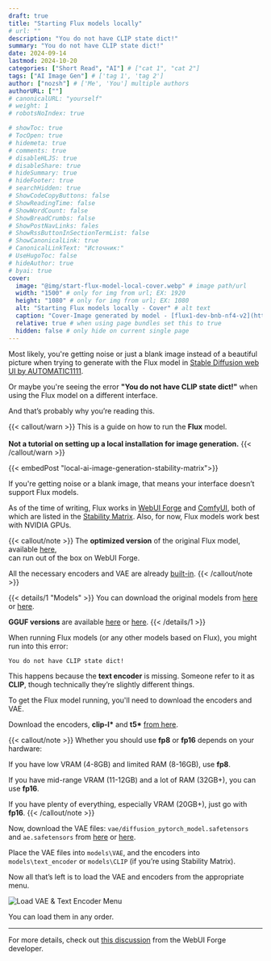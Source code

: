 ```yaml
---
draft: true
title: "Starting Flux models locally"
# url: ""
description: "You do not have CLIP state dict!"
summary: "You do not have CLIP state dict!"
date: 2024-09-14
lastmod: 2024-10-20
categories: ["Short Read", "AI"] # ["cat 1", "cat 2"]
tags: ["AI Image Gen"] # ['tag 1', 'tag 2']
author: ["nozsh"] # ['Me', 'You'] multiple authors
authorURL: [""]
# canonicalURL: "yourself"
# weight: 1
# robotsNoIndex: true

# showToc: true
# TocOpen: true
# hidemeta: true
# comments: true
# disableHLJS: true
# disableShare: true
# hideSummary: true
# hideFooter: true
# searchHidden: true
# ShowCodeCopyButtons: false
# ShowReadingTime: false
# ShowWordCount: false
# ShowBreadCrumbs: false
# ShowPostNavLinks: fales
# ShowRssButtonInSectionTermList: false
# ShowCanonicalLink: true
# CanonicalLinkText: "Источник:"
# UseHugoToc: false
# hideAuthor: true
# byai: true
cover:
  image: "@img/start-flux-model-local-cover.webp" # image path/url
  width: "1500" # only for img from url; EX: 1920
  height: "1080" # only for img from url; EX: 1080
  alt: "Starting Flux models locally - Cover" # alt text
  caption: "Cover-Image generated by model - [flux1-dev-bnb-nf4-v2](https://huggingface.co/lllyasviel/flux1-dev-bnb-nf4?sl)" # display caption under cover
  relative: true # when using page bundles set this to true
  hidden: false # only hide on current single page
---
```


Most likely, you're getting noise or just a blank image instead of a beautiful picture when trying to generate with the Flux model in [Stable Diffusion web UI by AUTOMATIC1111](https://github.com/AUTOMATIC1111/stable-diffusion-webui?sl).

Or maybe you're seeing the error **"You do not have CLIP state dict!"** when using the Flux model on a different interface.

And that’s probably why you’re reading this.

{{< callout/warn >}}
This is a guide on how to run the **Flux** model.<br>  
**Not a tutorial on setting up a local installation for image generation.**
{{< /callout/warn >}}

{{< embedPost "local-ai-image-generation-stability-matrix">}}

If you're getting noise or a blank image, that means your interface doesn’t support Flux models.

As of the time of writing, Flux works in [WebUI Forge](https://github.com/lllyasviel/stable-diffusion-webui-forge?sl) and [ComfyUI](https://github.com/comfyanonymous/ComfyUI?sl), both of which are listed in the [Stability Matrix](https://github.com/LykosAI/StabilityMatrix?sl). Also, for now, Flux models work best with NVIDIA GPUs.

{{< callout/note >}}
The **optimized version** of the original Flux model, available [here](https://huggingface.co/lllyasviel/flux1-dev-bnb-nf4?sl),  
can run out of the box on WebUI Forge.

All the necessary encoders and VAE are already [built-in](https://github.com/lllyasviel/stable-diffusion-webui-forge/discussions/981?sl).
{{< /callout/note >}}

{{< details/1 "Models" >}}
You can download the original models from [here](https://huggingface.co/black-forest-labs/FLUX.1-dev?sl) or [here](https://huggingface.co/black-forest-labs/FLUX.1-schnell?sl).

**GGUF versions** are available [here](https://huggingface.co/lllyasviel/FLUX.1-dev-gguf?sl) or [here](https://huggingface.co/lllyasviel/FLUX.1-schnell-gguf?sl).
{{< /details/1 >}}

When running Flux models (or any other models based on Flux), you might run into this error:

```
You do not have CLIP state dict!
```


This happens because the **text encoder** is missing. Someone refer to it as **CLIP**, though technically they’re slightly different things.

To get the Flux model running, you'll need to download the encoders and VAE.

Download the encoders, **clip-l\*** and **t5\*** [from here](https://huggingface.co/comfyanonymous/flux_text_encoders/tree/main?sl).

{{< callout/note >}}
Whether you should use **fp8** or **fp16** depends on your hardware:

If you have low VRAM (4-8GB) and limited RAM (8-16GB), use **fp8**.

If you have mid-range VRAM (11-12GB) and a lot of RAM (32GB+), you can use **fp16**.

If you have plenty of everything, especially VRAM (20GB+), just go with **fp16**.
{{< /callout/note >}}

Now, download the VAE files: `vae/diffusion_pytorch_model.safetensors` and `ae.safetensors` from [here](https://huggingface.co/black-forest-labs/FLUX.1-dev/tree/main?sl) or [here](https://huggingface.co/black-forest-labs/FLUX.1-schnell/tree/main?sl).

Place the VAE files into `models\VAE`, and the encoders into `models\text_encoder` or `models\CLIP` (if you’re using Stability Matrix).

Now all that’s left is to load the VAE and encoders from the appropriate menu.

![Load VAE & Text Encoder Menu](@img/001-start-flux-model-local-load-vae-text-encoder-clip.avif)

You can load them in any order.

---

For more details, check out [this discussion](https://github.com/lllyasviel/stable-diffusion-webui-forge/discussions/1050?sl) from the WebUI Forge developer.

